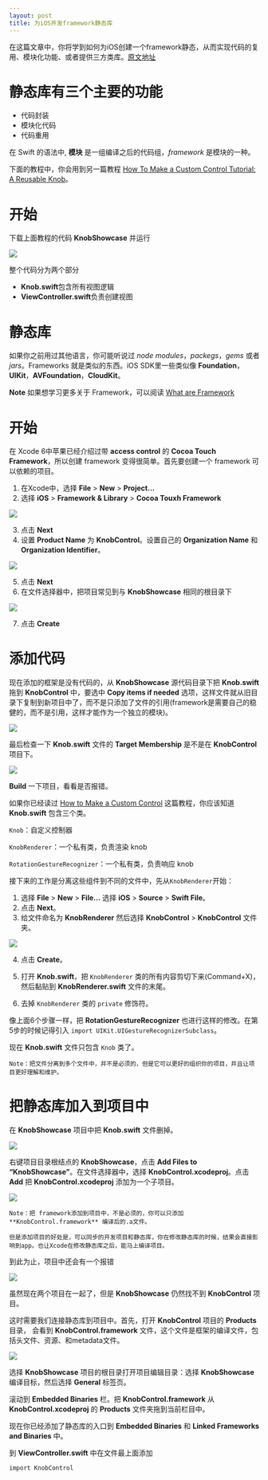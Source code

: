 ```yaml
---
layout: post
title: 为iOS开发framework静态库
---
```


在这篇文章中，你将学到如何为iOS创建一个framework静态，从而实现代码的复用、模块化功能、或者提供三方类库。[原文地址](https://www.raywenderlich.com/5109-creating-a-framework-for-ios)

# 静态库有三个主要的功能

* 代码封装
* 模块化代码
* 代码重用

在 Swift 的语法中, **模块** 是一组编译之后的代码组，*framework* 是模块的一种。

下面的教程中，你会用到另一篇教程 [How To Make a Custom Control Tutorial: A Reusable Knob](https://www.raywenderlich.com/?p=190768)。

# 开始

下载上面教程的代码 **KnobShowcase** 并运行

![](https://koenig-media.raywenderlich.com/uploads/2018/04/final_navigation.gif)

整个代码分为两个部分

* **Knob.swift**包含所有视图逻辑
* **ViewController.swift**负责创建视图

# 静态库

如果你之前用过其他语言，你可能听说过 *node modules*，*packegs*，*gems* 或者 *jars*。Frameworks 就是类似的东西。iOS SDK里一些类似像 **Foundation**，**UIKit**，**AVFoundation**，**CloudKit**。

**Note** 如果想学习更多关于 Framework，可以阅读 [What are Framework](https://developer.apple.com/library/content/documentation/MacOSX/Conceptual/BPFrameworks/Concepts/WhatAreFrameworks.html)

# 开始

在 Xcode 6中苹果已经介绍过带 **access control** 的 **Cocoa Touch Framework**，所以创建 framework 变得很简单。首先要创建一个 framework 可以依赖的项目。

1. 在Xcode中，选择 **File** > **New** > **Project...**
2. 选择 **iOS** > **Framework & Library** > **Cocoa Touxh Framework**

![](https://koenig-media.raywenderlich.com/uploads/2018/05/how-to-create-a-framework-ios-framework.png)

3. 点击 **Next**
4. 设置 **Product Name** 为 **KnobControl**。设置自己的 **Organization Name** 和 **Organization Identifier**。

![](https://koenig-media.raywenderlich.com/uploads/2018/05/how-to-create-a-framework-ios-create.png)

5. 点击 **Next**
6. 在文件选择器中，把项目常见到与 **KnobShowcase** 相同的根目录下

![](https://koenig-media.raywenderlich.com/uploads/2018/05/how-to-create-a-framework-ios-first-create-framework-3.png)

7. 点击 **Create**

# 添加代码

现在添加的框架是没有代码的，从 **KnobShowcase** 源代码目录下把 **Knob.swift** 拖到 **KnobControl** 中，要选中 **Copy items if needed** 选项，这样文件就从旧目录下复制到新项目中了，而不是只添加了文件的引用(framework是需要自己的稳健的，而不是引用，这样才能作为一个独立的模块)。

![](https://koenig-media.raywenderlich.com/uploads/2018/06/how-to-create-a-framework-ios-first-create-framework-copy.gif)

最后检查一下 **Knob.swift** 文件的 **Target Membership** 是不是在 **KnobControl** 项目下。

![](https://koenig-media.raywenderlich.com/uploads/2018/05/target-membership.png)

**Build** 一下项目，看看是否报错。

如果你已经读过 [How to Make a Custom Control](https://www.raywenderlich.com/?p=190768) 这篇教程，你应该知道 **Knob.swift** 包含三个类。

`Knob`：自定义控制器

`KnobRenderer`：一个私有类，负责渲染 knob

`RotationGestureRecognizer`：一个私有类，负责响应 knob

接下来的工作是分离这些组件到不同的文件中，先从`KnobRenderer`开始：

1. 选择 **File** > **New** > **File…** 选择 **iOS** > **Source** > **Swift File**。
2. 点击 **Next**。
3. 给文件命名为 **KnobRenderer** 然后选择 **KnobControl** > **KnobControl** 文件夹。

![](https://koenig-media.raywenderlich.com/uploads/2018/05/KnobRendererCreation.png)

4. 点击 **Create**。
5. 打开 **Knob.swift**，把 `KnobRenderer` 类的所有内容剪切下来(Command+X)，然后黏贴到 **KnobRenderer.swift** 文件的末尾。

6. 去掉 `KnobRenderer` 类的 `private` 修饰符。

像上面6个步骤一样，把 **RotationGestureRecognizer** 也进行这样的修改。在第5步的时候记得引入 `import UIKit.UIGestureRecognizerSubclass`。

现在 **Knob.swift** 文件只包含 `Knob` 类了。

    Note：把文件分离到多个文件中，并不是必须的，但是它可以更好的组织你的项目，并且让项目更好理解和维护。

# 把静态库加入到项目中

在 **KnobShowcase** 项目中把 **Knob.swift** 文件删掉。

![](https://koenig-media.raywenderlich.com/uploads/2018/05/how-to-create-a-framework-ios-first-create-framework-delete.png)

右键项目目录根结点的 **KnobShowcase**，点击 **Add Files to “KnobShowcase”**。在文件选择器中，选择 **KnobControl.xcodeproj**。点击 **Add** 把 **KnobControl.xcodeproj** 添加为一个子项目。

![](https://koenig-media.raywenderlich.com/uploads/2018/05/add_knobcontrol_project.png)

    Note：把 framework添加到项目中，不是必须的，你可以只添加 **KnobControl.framework** 编译后的.a文件。

    但是添加项目的好处是，可以同步的开发项目和静态库，你在修改静态库的时候，结果会直接影响到app。也让Xcode在修改静态库之后，能马上编译项目。

到此为止，项目中还会有一个报错

![](https://koenig-media.raywenderlich.com/uploads/2018/05/Screen-Shot-2018-05-27-at-12.12.57-PM.png)

虽然现在两个项目在一起了，但是 **KnobShowcase** 仍然找不到 **KnobControl** 项目。

这时需要我们连接静态库到项目中。首先，打开 **KnobControl** 项目的 **Products** 目录，
会看到 **KnobControl.framework** 文件，这个文件是框架的编译文件，包括头文件、资源、和metadata文件。

![](https://koenig-media.raywenderlich.com/uploads/2018/05/Screen-Shot-2018-05-27-at-3.13.54-PM.png)

选择 **KnobShowcase** 项目的根目录打开项目编辑目录：选择 **KnobShowcase** 编译目标，然后选择 **General** 标签页。

滚动到 **Embedded Binaries** 栏。把 **KnobControl.framework** 从 **KnobControl.xcodeproj** 的 **Products** 文件夹拖到当前栏目中。

现在你已经添加了静态库的入口到 **Embedded Binaries** 和 **Linked Frameworks and Binaries** 中。

到 **ViewController.swift** 中在文件最上面添加 

    import KnobControl

